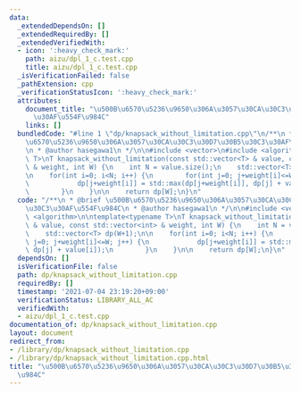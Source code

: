 ```yaml
---
data:
  _extendedDependsOn: []
  _extendedRequiredBy: []
  _extendedVerifiedWith:
  - icon: ':heavy_check_mark:'
    path: aizu/dpl_1_c.test.cpp
    title: aizu/dpl_1_c.test.cpp
  _isVerificationFailed: false
  _pathExtension: cpp
  _verificationStatusIcon: ':heavy_check_mark:'
  attributes:
    document_title: "\u500B\u6570\u5236\u9650\u306A\u3057\u30CA\u30C3\u30D7\u30B5\u30C3\
      \u30AF\u554F\u984C"
    links: []
  bundledCode: "#line 1 \"dp/knapsack_without_limitation.cpp\"\n/**\n * @brief \u500B\
    \u6570\u5236\u9650\u306A\u3057\u30CA\u30C3\u30D7\u30B5\u30C3\u30AF\u554F\u984C\
    \n * @author hasegawa1\n */\n\n#include <vector>\n#include <algorithm>\n\ntemplate<typename\
    \ T>\nT knapsack_without_limitation(const std::vector<T> & value, const std::vector<int>\
    \ & weight, int W) {\n    int N = value.size();\n    std::vector<T> dp(W+1);\n\
    \n    for(int i=0; i<N; i++) {\n        for(int j=0; j+weight[i]<=W; j++) {\n\
    \            dp[j+weight[i]] = std::max(dp[j+weight[i]], dp[j] + value[i]);\n\
    \        }\n    }\n\n    return dp[W];\n}\n"
  code: "/**\n * @brief \u500B\u6570\u5236\u9650\u306A\u3057\u30CA\u30C3\u30D7\u30B5\
    \u30C3\u30AF\u554F\u984C\n * @author hasegawa1\n */\n\n#include <vector>\n#include\
    \ <algorithm>\n\ntemplate<typename T>\nT knapsack_without_limitation(const std::vector<T>\
    \ & value, const std::vector<int> & weight, int W) {\n    int N = value.size();\n\
    \    std::vector<T> dp(W+1);\n\n    for(int i=0; i<N; i++) {\n        for(int\
    \ j=0; j+weight[i]<=W; j++) {\n            dp[j+weight[i]] = std::max(dp[j+weight[i]],\
    \ dp[j] + value[i]);\n        }\n    }\n\n    return dp[W];\n}\n"
  dependsOn: []
  isVerificationFile: false
  path: dp/knapsack_without_limitation.cpp
  requiredBy: []
  timestamp: '2021-07-04 23:19:20+09:00'
  verificationStatus: LIBRARY_ALL_AC
  verifiedWith:
  - aizu/dpl_1_c.test.cpp
documentation_of: dp/knapsack_without_limitation.cpp
layout: document
redirect_from:
- /library/dp/knapsack_without_limitation.cpp
- /library/dp/knapsack_without_limitation.cpp.html
title: "\u500B\u6570\u5236\u9650\u306A\u3057\u30CA\u30C3\u30D7\u30B5\u30C3\u30AF\u554F\
  \u984C"
---
```

